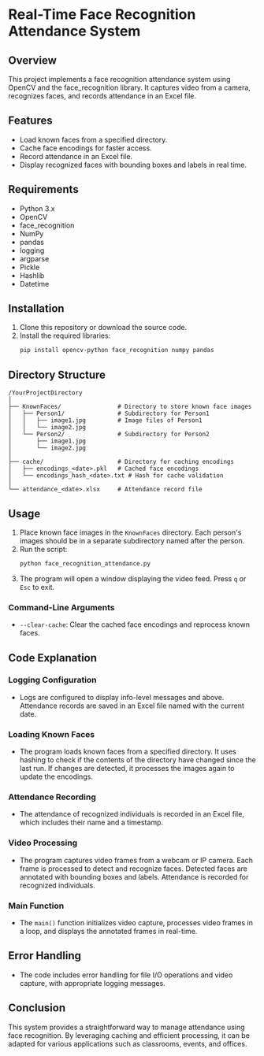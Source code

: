 # Real-Time Face Recognition Attendance System

## Overview
This project implements a face recognition attendance system using OpenCV and the face_recognition library. It captures video from a camera, recognizes faces, and records attendance in an Excel file.

## Features
- Load known faces from a specified directory.
- Cache face encodings for faster access.
- Record attendance in an Excel file.
- Display recognized faces with bounding boxes and labels in real time.

## Requirements
- Python 3.x
- OpenCV
- face_recognition
- NumPy
- pandas
- logging
- argparse
- Pickle
- Hashlib
- Datetime

## Installation
1. Clone this repository or download the source code.
2. Install the required libraries:
   ```bash
   pip install opencv-python face_recognition numpy pandas
   ```

## Directory Structure
```
/YourProjectDirectory
│
├── KnownFaces/                # Directory to store known face images
│   ├── Person1/               # Subdirectory for Person1
│   │   ├── image1.jpg         # Image files of Person1
│   │   └── image2.jpg
│   └── Person2/               # Subdirectory for Person2
│       ├── image1.jpg
│       └── image2.jpg
│
├── cache/                     # Directory for caching encodings
│   ├── encodings_<date>.pkl   # Cached face encodings
│   └── encodings_hash_<date>.txt # Hash for cache validation
│
└── attendance_<date>.xlsx     # Attendance record file
```

## Usage
1. Place known face images in the `KnownFaces` directory. Each person's images should be in a separate subdirectory named after the person.
2. Run the script:
   ```bash
   python face_recognition_attendance.py
   ```
3. The program will open a window displaying the video feed. Press `q` or `Esc` to exit.

### Command-Line Arguments
- `--clear-cache`: Clear the cached face encodings and reprocess known faces.

## Code Explanation

### Logging Configuration
- Logs are configured to display info-level messages and above. Attendance records are saved in an Excel file named with the current date.

### Loading Known Faces
- The program loads known faces from a specified directory. It uses hashing to check if the contents of the directory have changed since the last run. If changes are detected, it processes the images again to update the encodings.

### Attendance Recording
- The attendance of recognized individuals is recorded in an Excel file, which includes their name and a timestamp.

### Video Processing
- The program captures video frames from a webcam or IP camera. Each frame is processed to detect and recognize faces. Detected faces are annotated with bounding boxes and labels. Attendance is recorded for recognized individuals.

### Main Function
- The `main()` function initializes video capture, processes video frames in a loop, and displays the annotated frames in real-time.

## Error Handling
- The code includes error handling for file I/O operations and video capture, with appropriate logging messages.

## Conclusion
This system provides a straightforward way to manage attendance using face recognition. 
By leveraging caching and efficient processing, it can be adapted for various applications such as classrooms, events, and offices.
